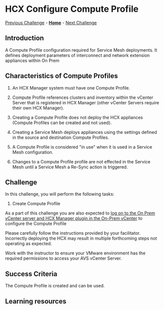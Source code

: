 # HCX Configure Compute Profile

[Previous Challenge](./07-HCX-Network-Profiles.md) - **[Home](../Readme.md)** - [Next Challenge](./09-HCX-Service-Mesh.md)

## Introduction

A Compute Profile configuration required for Service Mesh deployments. It defines deployment parameters of interconnect and network extension appliances within On Prem

## Characteristics of Compute Profiles

1. An HCX Manager system must have one Compute Profile.

2. Compute Profile references clusters and inventory within the vCenter Server that is registered in HCX Manager (other vCenter Servers require their own HCX Manager).

3. Creating a Compute Profile does not deploy the HCX appliances (Compute Profiles can be created and not used).

4. Creating a Service Mesh deploys appliances using the settings defined in the source and destination Compute Profiles.

5. A Compute Profile is considered "in use" when it is used in a Service Mesh configuration.

6. Changes to a Compute Profile profile are not effected in the Service Mesh until a Service Mesh a Re-Sync action is triggered.

## Challenge 

In this challenge, you will perform the following tasks:

1.	Create Compute Profile

As a part of this challenge you are also expected to <u>log on to the On Prem vCenter server and HCX Manager plugin in the On-Prem vCenter</u> to configure the Compute Profile

Please carefully follow the instructions provided by your facilitator. Incorrectly deploying the HCX may result in multiple forthcoming steps not operating as expected.

Work with the instructor to ensure your VMware environment has the required permissions to access your AVS vCenter Server.

## Success Criteria

The Compute Profile is created and can be used.

## Learning resources